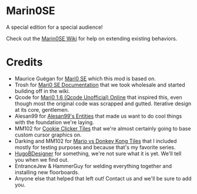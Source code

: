 Marin0SE
========

A special edition for a special audience!

Check out the [Marin0SE Wiki](https://github.com/GoonHouse/Marin0SE/wiki) for help on extending existing behaviors.

Credits
=======
* Maurice Guégan for [Mari0 SE](http://forum.stabyourself.net/viewtopic.php?f=8&t=4004&sid=ffaf81980c0fafbd92f46b37ba722eb9) which this mod is based on.
* Trosh for [Mari0 SE Documentation](http://guegan.de/mari0doc/index.php) that we took wholesale and started building off in the wiki.
* Qcode for [Mari0 1.6 (Qcode Unofficial) Online](http://forum.stabyourself.net/viewtopic.php?f=13&t=4440) that inspired this, even though most the original code was scrapped and gutted. Iterative design at its core, gentlemen.
* Alesan99 for [Alesan99's Entities](http://forum.stabyourself.net/viewtopic.php?f=13&t=3636) that made us want to do cool things with the foundation we're laying.
* MM102 for [Cookie Clicker Tiles](http://forum.stabyourself.net/viewtopic.php?p=84307#p84307) that we're almost certainly going to base custom cursor graphics on.
* Darking and MM102 for [Mario vs Donkey Kong Tiles](http://forum.stabyourself.net/viewtopic.php?p=80272#p80272) that I included mostly for testing purposes and because that's my favorite series.
* [HugoBDesigner](http://hugobdesigner.blogspot.com.br/p/mari0.html) for something, we're not sure what it is yet. We'll tell you when we find out.
* EntranceJew & HammerGuy for welding everything together and installing new floorboards.
* Anyone else that helped that left out! Contact us and we'll be sure to add you.
